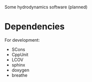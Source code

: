 Some hydrodynamics software (planned)

# Dependencies

For development:

- SCons
- CppUnit
- LCOV
- sphinx
- doxygen
- breathe
